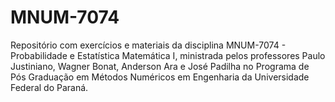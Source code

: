 # MNUM-7074

Repositório com exercícios e materiais da disciplina MNUM-7074 - Probabilidade e Estatística Matemática I, ministrada pelos professores Paulo Justiniano, Wagner Bonat, Anderson Ara e José Padilha no Programa de Pós Graduação em Métodos Numéricos em Engenharia da Universidade Federal do Paraná.